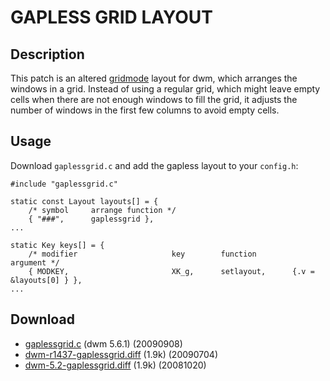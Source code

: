 # GAPLESS GRID LAYOUT

## Description

This patch is an altered [gridmode](historical/gridmode) layout for dwm,
which arranges the windows in a grid.
Instead of using a regular grid, which might leave empty cells when there are
not enough windows to fill the grid, it adjusts the number of windows in the
first few columns to avoid empty cells.

## Usage

Download `gaplessgrid.c` and add the gapless layout to your `config.h`:

	#include "gaplessgrid.c"
	
	static const Layout layouts[] = {
		/* symbol     arrange function */
		{ "###",      gaplessgrid },
	...
	
	static Key keys[] = {
		/* modifier                     key        function        argument */
		{ MODKEY,                       XK_g,      setlayout,      {.v = &layouts[0] } },
	...

## Download

* [gaplessgrid.c](gaplessgrid.c) (dwm 5.6.1) (20090908)
* [dwm-r1437-gaplessgrid.diff](historical/dwm-r1437-gaplessgrid.diff) (1.9k) (20090704)
* [dwm-5.2-gaplessgrid.diff](historical/dwm-5.2-gaplessgrid.diff) (1.9k) (20081020)
